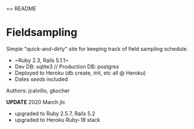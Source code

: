 == README

# Fieldsampling

Simple "quick-and-dirty" site for keeping track of field sampling schedule.

* ~Ruby 2.3, Rails 5.1.1~
* Dev DB: sqlite3 // Production DB: postgres
* Deployed to Heroku (db create, init, etc all @ Heroku)
* Dates *seeds* included

Authors: jcalvillo, gkocher

**UPDATE** 2020 March jlc
* upgraded to Ruby 2.5.7, Rails 5.2
* upgraded to Heroku _Ruby-18_ stack
